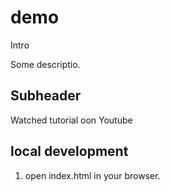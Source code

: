 # demo

Intro

Some descriptio.

## Subheader 

Watched tutorial oon Youtube


## local development

1. open index.html in your browser.